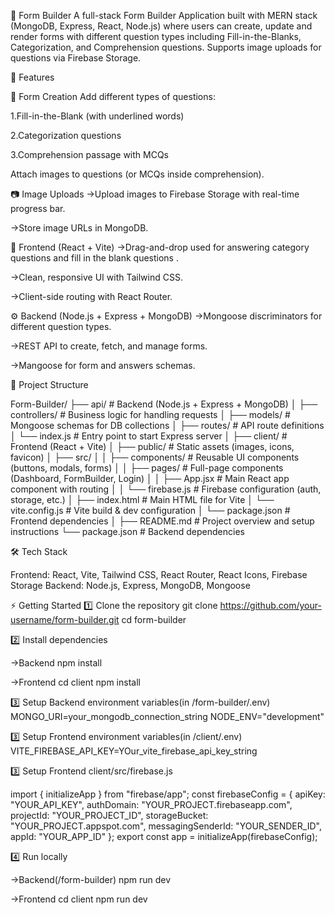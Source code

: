 📝 Form Builder
A full-stack Form Builder Application built with MERN stack (MongoDB, Express, React, Node.js) where users can create, update and render forms with different question types including Fill-in-the-Blanks, Categorization, and Comprehension questions. Supports image uploads for questions via Firebase Storage.

🚀 Features

📌 Form Creation
Add different types of questions:

1.Fill-in-the-Blank (with underlined words)

2.Categorization questions

3.Comprehension passage with MCQs

Attach images to questions (or MCQs inside comprehension).

📷 Image Uploads
->Upload images to Firebase Storage with real-time progress bar.

->Store image URLs in MongoDB.

🎨 Frontend (React + Vite)
->Drag-and-drop used for answering category questions and fill in the blank questions .

->Clean, responsive UI with Tailwind CSS.

->Client-side routing with React Router.

⚙️ Backend (Node.js + Express + MongoDB)
->Mongoose discriminators for different question types.

->REST API to create, fetch, and manage forms.

->Mangoose for form and answers schemas.

📂 Project Structure

Form-Builder/
├── api/                  # Backend (Node.js + Express + MongoDB)
│   ├── controllers/      # Business logic for handling requests
│   ├── models/           # Mongoose schemas for DB collections
│   ├── routes/           # API route definitions
│   └── index.js          # Entry point to start Express server
│
├── client/               # Frontend (React + Vite)
│   ├── public/           # Static assets (images, icons, favicon)
│   ├── src/
│   │   ├── components/   # Reusable UI components (buttons, modals, forms)
│   │   ├── pages/        # Full-page components (Dashboard, FormBuilder, Login)
│   │   ├── App.jsx       # Main React app component with routing
│   │   └── firebase.js   # Firebase configuration (auth, storage, etc.)
│   ├── index.html        # Main HTML file for Vite
│   └── vite.config.js    # Vite build & dev configuration
│   └── package.json      # Frontend dependencies
│
├── README.md             # Project overview and setup instructions
└── package.json          # Backend dependencies



🛠️ Tech Stack

Frontend: React, Vite, Tailwind CSS, React Router, React Icons, Firebase Storage
Backend: Node.js, Express, MongoDB, Mongoose

⚡ Getting Started
1️⃣ Clone the repository
git clone https://github.com/your-username/form-builder.git
cd form-builder

2️⃣ Install dependencies

->Backend
npm install

->Frontend
cd client
npm install

3️⃣ Setup Backend environment variables(in /form-builder/.env)
 MONGO_URI=your_mongodb_connection_string
 NODE_ENV="development"

3️⃣ Setup Frontend environment variables(in /client/.env)
VITE_FIREBASE_API_KEY=YOur_vite_firebase_api_key_string

3️⃣ Setup Frontend client/src/firebase.js

import { initializeApp } from "firebase/app";
const firebaseConfig = {
  apiKey: "YOUR_API_KEY",
  authDomain: "YOUR_PROJECT.firebaseapp.com",
  projectId: "YOUR_PROJECT_ID",
  storageBucket: "YOUR_PROJECT.appspot.com",
  messagingSenderId: "YOUR_SENDER_ID",
  appId: "YOUR_APP_ID"
};
export const app = initializeApp(firebaseConfig);

4️⃣ Run locally

->Backend(/form-builder)
npm run dev

->Frontend
cd client
npm run dev

